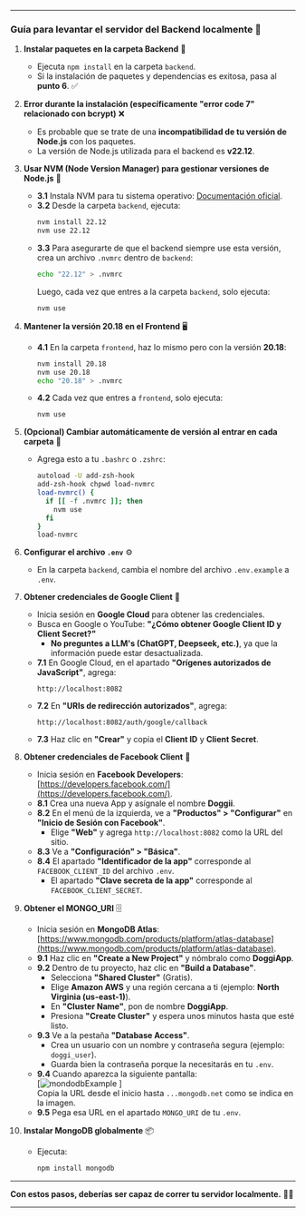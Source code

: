 
---

### **Guía para levantar el servidor del Backend localmente** 🚀

1. **Instalar paquetes en la carpeta Backend** 📂  
   - Ejecuta `npm install` en la carpeta `backend`.  
   - Si la instalación de paquetes y dependencias es exitosa, pasa al **punto 6**. ✅  

2. **Error durante la instalación (específicamente "error code 7" relacionado con bcrypt)** ❌  
   - Es probable que se trate de una **incompatibilidad de tu versión de Node.js** con los paquetes.  
   - La versión de Node.js utilizada para el backend es **v22.12**.  

3. **Usar NVM (Node Version Manager) para gestionar versiones de Node.js** 🔄  
   - **3.1** Instala NVM para tu sistema operativo: [Documentación oficial](https://github.com/nvm-sh/nvm).  
   - **3.2** Desde la carpeta `backend`, ejecuta:  
     ```bash
     nvm install 22.12
     nvm use 22.12
     ```  
   - **3.3** Para asegurarte de que el backend siempre use esta versión, crea un archivo `.nvmrc` dentro de `backend`:  
     ```bash
     echo "22.12" > .nvmrc
     ```  
     Luego, cada vez que entres a la carpeta `backend`, solo ejecuta:  
     ```bash
     nvm use
     ```  

4. **Mantener la versión 20.18 en el Frontend** 🖥️  
   - **4.1** En la carpeta `frontend`, haz lo mismo pero con la versión **20.18**:  
     ```bash
     nvm install 20.18
     nvm use 20.18
     echo "20.18" > .nvmrc
     ```  
   - **4.2** Cada vez que entres a `frontend`, solo ejecuta:  
     ```bash
     nvm use
     ```  

5. **(Opcional) Cambiar automáticamente de versión al entrar en cada carpeta** 🤖  
   - Agrega esto a tu `.bashrc` o `.zshrc`:  
     ```bash
     autoload -U add-zsh-hook
     add-zsh-hook chpwd load-nvmrc
     load-nvmrc() {
       if [[ -f .nvmrc ]]; then
         nvm use
       fi
     }
     load-nvmrc
     ```  

6. **Configurar el archivo `.env`** ⚙️  
   - En la carpeta `backend`, cambia el nombre del archivo `.env.example` a `.env`.  

7. **Obtener credenciales de Google Client** 🔑  
   - Inicia sesión en **Google Cloud** para obtener las credenciales.  
   - Busca en Google o YouTube: **"¿Cómo obtener Google Client ID y Client Secret?"**  
     - **No preguntes a LLM's (ChatGPT, Deepseek, etc.)**, ya que la información puede estar desactualizada.  
   - **7.1** En Google Cloud, en el apartado **"Orígenes autorizados de JavaScript"**, agrega:  
     ```
     http://localhost:8082
     ```  
   - **7.2** En **"URIs de redirección autorizados"**, agrega:  
     ```
     http://localhost:8082/auth/google/callback
     ```  
   - **7.3** Haz clic en **"Crear"** y copia el **Client ID** y **Client Secret**.  

8. **Obtener credenciales de Facebook Client** 🔑  
   - Inicia sesión en **Facebook Developers**: [https://developers.facebook.com/](https://developers.facebook.com/).  
   - **8.1** Crea una nueva App y asígnale el nombre **Doggii**.  
   - **8.2** En el menú de la izquierda, ve a **"Productos" > "Configurar"** en **"Inicio de Sesión con Facebook"**.  
     - Elige **"Web"** y agrega `http://localhost:8082` como la URL del sitio.  
   - **8.3** Ve a **"Configuración" > "Básica"**.  
   - **8.4** El apartado **"Identificador de la app"** corresponde al `FACEBOOK_CLIENT_ID` del archivo `.env`.  
     - El apartado **"Clave secreta de la app"** corresponde al `FACEBOOK_CLIENT_SECRET`.  

9. **Obtener el MONGO_URI** 🗄️  
   - Inicia sesión en **MongoDB Atlas**: [https://www.mongodb.com/products/platform/atlas-database](https://www.mongodb.com/products/platform/atlas-database).  
   - **9.1** Haz clic en **"Create a New Project"** y nómbralo como **DoggiApp**.  
   - **9.2** Dentro de tu proyecto, haz clic en **"Build a Database"**.  
     - Selecciona **"Shared Cluster"** (Gratis).  
     - Elige **Amazon AWS** y una región cercana a ti (ejemplo: **North Virginia (us-east-1)**).  
     - En **"Cluster Name"**, pon de nombre **DoggiApp**.  
     - Presiona **"Create Cluster"** y espera unos minutos hasta que esté listo.  
   - **9.3** Ve a la pestaña **"Database Access"**.  
     - Crea un usuario con un nombre y contraseña segura (ejemplo: `doggi_user`).  
     - Guarda bien la contraseña porque la necesitarás en tu `.env`.  
   - **9.4** Cuando aparezca la siguiente pantalla:  
     [![mondodbExample](https://github.com/user-attachments/assets/7606bf92-f90d-40af-9d89-58912ebd0b37)
]  
     Copia la URL desde el inicio hasta `...mongodb.net` como se indica en la imagen.  
   - **9.5** Pega esa URL en el apartado `MONGO_URI` de tu `.env`.  

10. **Instalar MongoDB globalmente** 📦  
    - Ejecuta:  
      ```bash
      npm install mongodb
      ```  

---

**Con estos pasos, deberías ser capaz de correr tu servidor localmente.** 🎉😅  

--- 
